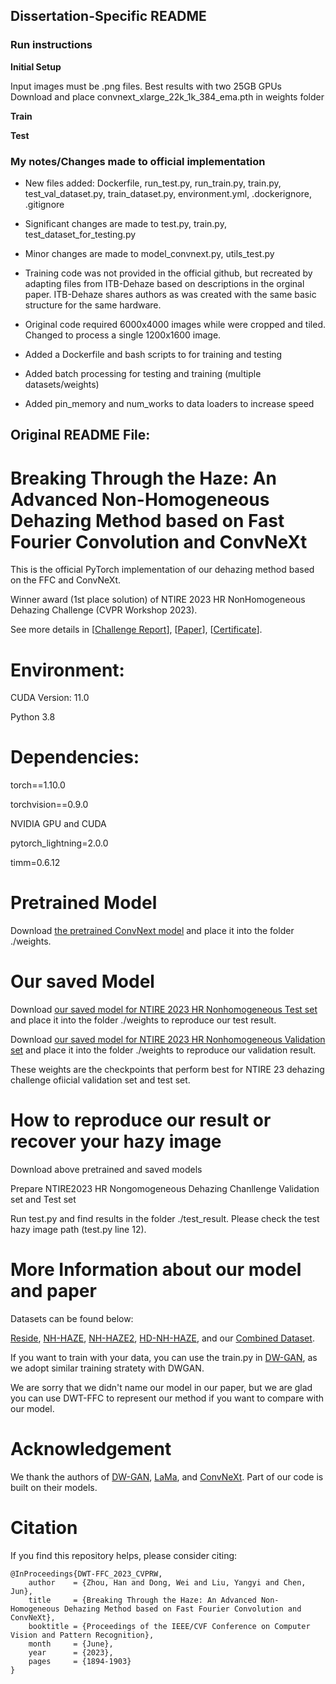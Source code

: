 ## Dissertation-Specific README

### Run instructions
**Initial Setup**

Input images must be .png files.
Best results with two 25GB GPUs
Download and place convnext_xlarge_22k_1k_384_ema.pth in weights folder

**Train**

**Test**

### My notes/Changes made to official implementation
* New files added: Dockerfile, run_test.py, run_train.py, train.py, test_val_dataset.py, train_dataset.py, environment.yml, .dockerignore, .gitignore
* Significant changes are made to test.py, train.py, test_dataset_for_testing.py
* Minor changes are made to model_convnext.py, utils_test.py

* Training code was not provided in the official github, but recreated by adapting files from ITB-Dehaze based on descriptions in the orginal paper. ITB-Dehaze shares authors as was created with the same basic structure for the same hardware.
* Original code required 6000x4000 images while were cropped and tiled. Changed to process a single 1200x1600 image.
* Added a Dockerfile and bash scripts to for training and testing
* Added batch processing for testing and training (multiple datasets/weights)
* Added pin_memory and num_works to data loaders to increase speed

## Original README File:
# Breaking Through the Haze: An Advanced Non-Homogeneous Dehazing Method based on Fast Fourier Convolution and ConvNeXt 
This is the official PyTorch implementation of our dehazing method based on the FFC and ConvNeXt.

Winner award (1st place solution) of NTIRE 2023 HR NonHomogeneous Dehazing Challenge (CVPR Workshop 2023).

See more details in [[Challenge Report](https://openaccess.thecvf.com/content/CVPR2023W/NTIRE/papers/Ancuti_NTIRE_2023_HR_NonHomogeneous_Dehazing_Challenge_Report_CVPRW_2023_paper.pdf)], [[Paper](https://openaccess.thecvf.com/content/CVPR2023W/NTIRE/papers/Zhou_Breaking_Through_the_Haze_An_Advanced_Non-Homogeneous_Dehazing_Method_Based_CVPRW_2023_paper.pdf)], [[Certificate](https://drive.google.com/file/d/1VyAYLamCxugYw6jWT8SVbg82_z6BkNcZ/view?usp=drive_link)].

# Environment:

CUDA Version: 11.0

Python 3.8

# Dependencies:

torch==1.10.0

torchvision==0.9.0

NVIDIA GPU and CUDA

pytorch_lightning=2.0.0

timm=0.6.12


# Pretrained Model
Download [the pretrained ConvNext model](https://dl.fbaipublicfiles.com/convnext/convnext_xlarge_22k_1k_384_ema.pth) and place it into the folder ./weights. 

# Our saved Model
Download [our saved model for NTIRE 2023 HR Nonhomogeneous Test set](https://drive.google.com/file/d/1HfaVBTkBSU8sScFW30cv9XiOuXAmaByW/view?usp=sharing) and place it into the folder ./weights to reproduce our test result.

Download [our saved model for NTIRE 2023 HR Nonhomogeneous Validation set](https://drive.google.com/file/d/1Sd7QBUYv6xoNwYKncG5HWoSxtb99p6ev/view?usp=sharing) and place it into the folder ./weights to reproduce our validation result.

These weights are the checkpoints that perform best for NTIRE 23 dehazing challenge ofiicial validation set and test set.
# How to reproduce our result or recover your hazy image
Download above pretrained and saved models

Prepare NTIRE2023 HR Nongomogeneous Dehazing Chanllenge Validation set and Test set

Run test.py and find results in the folder ./test_result. Please check the test hazy image path (test.py line 12).


# More Information about our model and paper
Datasets can be found below:

[Reside](https://sites.google.com/view/reside-dehaze-datasets/reside-standard?authuser=3D0), [NH-HAZE](https://data.vision.ee.ethz.ch/cvl/ntire20/nh-haze/), [NH-HAZE2](https://drive.google.com/drive/folders/1YLYgUm7ttjdqfvuFiYCm-33Xe3J3Jnir?usp=sharing), [HD-NH-HAZE](https://drive.google.com/drive/folders/1_8zZ6-MEMubZb2NC-6UPKezqQDPWt2vL?usp=sharing), and our [Combined Dataset](https://drive.google.com/drive/folders/1cBzxP51d56Y9W1BlGbEdePUYZmRVTqBS?usp=sharing).

If you want to train with your data, you can use the train.py in [DW-GAN](https://github.com/liuh127/NTIRE-2021-Dehazing-DWGAN), as we adopt similar training stratety with DWGAN.

We are sorry that we didn't name our model in our paper, but we are glad you can use DWT-FFC to represent our method if you want to compare with our model.



# Acknowledgement
We thank the authors of [DW-GAN](https://github.com/liuh127/NTIRE-2021-Dehazing-DWGAN), [LaMa](https://advimman.github.io/lama-project/), and [ConvNeXt](https://github.com/facebookresearch/ConvNeXt). Part of our code is built on their models.

# Citation
If you find this repository helps, please consider citing:

    
    @InProceedings{DWT-FFC_2023_CVPRW,
        author    = {Zhou, Han and Dong, Wei and Liu, Yangyi and Chen, Jun},   
        title     = {Breaking Through the Haze: An Advanced Non-Homogeneous Dehazing Method based on Fast Fourier Convolution and ConvNeXt},  
        booktitle = {Proceedings of the IEEE/CVF Conference on Computer Vision and Pattern Recognition},  
        month     = {June},  
        year      = {2023},  
        pages     = {1894-1903}  
    }






